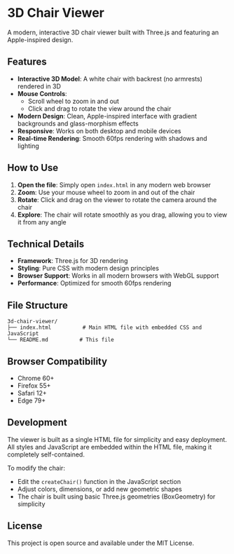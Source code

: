 # 3D Chair Viewer

A modern, interactive 3D chair viewer built with Three.js and featuring an Apple-inspired design.

## Features

- **Interactive 3D Model**: A white chair with backrest (no armrests) rendered in 3D
- **Mouse Controls**: 
  - Scroll wheel to zoom in and out
  - Click and drag to rotate the view around the chair
- **Modern Design**: Clean, Apple-inspired interface with gradient backgrounds and glass-morphism effects
- **Responsive**: Works on both desktop and mobile devices
- **Real-time Rendering**: Smooth 60fps rendering with shadows and lighting

## How to Use

1. **Open the file**: Simply open `index.html` in any modern web browser
2. **Zoom**: Use your mouse wheel to zoom in and out of the chair
3. **Rotate**: Click and drag on the viewer to rotate the camera around the chair
4. **Explore**: The chair will rotate smoothly as you drag, allowing you to view it from any angle

## Technical Details

- **Framework**: Three.js for 3D rendering
- **Styling**: Pure CSS with modern design principles
- **Browser Support**: Works in all modern browsers with WebGL support
- **Performance**: Optimized for smooth 60fps rendering

## File Structure

```
3d-chair-viewer/
├── index.html          # Main HTML file with embedded CSS and JavaScript
└── README.md          # This file
```

## Browser Compatibility

- Chrome 60+
- Firefox 55+
- Safari 12+
- Edge 79+

## Development

The viewer is built as a single HTML file for simplicity and easy deployment. All styles and JavaScript are embedded within the HTML file, making it completely self-contained.

To modify the chair:
- Edit the `createChair()` function in the JavaScript section
- Adjust colors, dimensions, or add new geometric shapes
- The chair is built using basic Three.js geometries (BoxGeometry) for simplicity

## License

This project is open source and available under the MIT License. 
